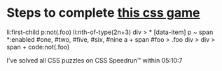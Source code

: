 # Steps to complete [this css game](https://css-speedrun.netlify.app/)

li:first-child
p:not(.foo)
li:nth-of-type(2n+3)
div > *
[data-item]
p ~ span
*:enabled
#one, #two, #five, #six, #nine
a + span
#foo > .foo
div > div > span + code:not(.foo)

I've solved all CSS puzzles on CSS Speedrun™ within 05:10:7 